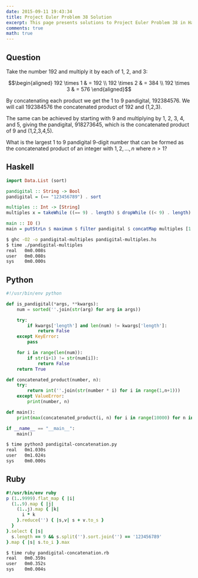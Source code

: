 ```yaml
---
date: 2015-09-11 19:43:34
title: Project Euler Problem 38 Solution
excerpt: This page presents solutions to Project Euler Problem 38 in Haskell, Python and Ruby.
comments: true
math: true
---
```



## Question

Take the number 192 and multiply it by each of 1, 2, and 3:

$$\begin{aligned}
192 \times 1 & = 192 \\
192 \times 2 & = 384 \\
192 \times 3 & = 576
\end{aligned}$$

By concatenating each product we get the 1 to 9 pandigital, 192384576.
We will call 192384576 the concatenated product of 192 and (1,2,3).

The same can be achieved by starting with 9 and multiplying by 1, 2, 3,
4, and 5, giving the pandigital, 918273645, which is the concatenated
product of 9 and (1,2,3,4,5).

What is the largest 1 to 9 pandigital 9-digit number that can be formed
as the concatenated product of an integer with $1,2,...,n$ where
$n \gt 1$?






## Haskell

```haskell
import Data.List (sort)

pandigital :: String -> Bool
pandigital = (== "123456789") . sort

multiples :: Int -> [String]
multiples x = takeWhile ((== 9) . length) $ dropWhile ((< 9) . length) $ scanl (\acc n -> acc ++ show (x * n)) (show x) [2..]

main :: IO ()
main = putStrLn $ maximum $ filter pandigital $ concatMap multiples [1..10000]
```


```bash
$ ghc -O2 -o pandigital-multiples pandigital-multiples.hs
$ time ./pandigital-multiples
real   0m0.008s
user   0m0.008s
sys    0m0.000s
```



## Python

```python
#!/usr/bin/env python

def is_pandigital(*args, **kwargs):
    num = sorted(''.join(str(arg) for arg in args))

    try:
        if kwargs['length'] and len(num) != kwargs['length']:
            return False
    except KeyError:
        pass

    for i in range(len(num)):
        if str(i+1) != str(num[i]):
            return False
    return True

def concatenated_product(number, n):
    try:
        return int(''.join(str(number * i) for i in range(1,n+1)))
    except ValueError:
        print(number, n)

def main():
    print(max(concatenated_product(i, n) for i in range(10000) for n in range(1, 10) if is_pandigital(concatenated_product(i, n))))

if __name__ == "__main__":
    main()
```


```bash
$ time python3 pandigital-concatenation.py
real   0m1.030s
user   0m1.024s
sys    0m0.000s
```



## Ruby

```ruby
#!/usr/bin/env ruby
p (1..9999).flat_map { |i|
  (1..9).map { |j|
    (1..j).map { |k|
      i * k
    }.reduce('') { |s,v| s + v.to_s }
  }
}.select { |s|
  s.length == 9 && s.split('').sort.join('') == '123456789'
}.map { |s| s.to_i }.max

```


```bash
$ time ruby pandigital-concatenation.rb
real   0m0.359s
user   0m0.352s
sys    0m0.004s
```


